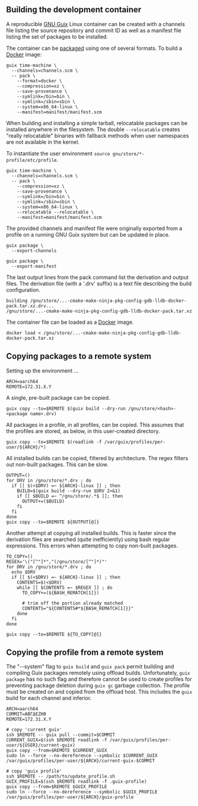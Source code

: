 <!--
  Licensed under the Apache License, Version 2.0 (the "License");
  you may not use this file except in compliance with the License.
  You may obtain a copy of the License at

      http://www.apache.org/licenses/LICENSE-2.0

  Unless required by applicable law or agreed to in writing, software
  distributed under the License is distributed on an "AS IS" BASIS,
  WITHOUT WARRANTIES OR CONDITIONS OF ANY KIND, either express or implied.
  See the License for the specific language governing permissions and
  limitations under the License.
-->

## Building the development container

A reproducible [GNU Guix](https://guix.gnu.org) Linux container can be created
with a channels file listing the source repository and commit ID as well as a
manifest file listing the set of packages to be installed.

The container can be [packaged](https://guix.gnu.org/manual/en/html_node/Invoking-guix-pack.html)
using one of several formats. To build a [Docker](https://www.docker.com) image:

```console
guix time-machine \
  --channels=channels.scm \
  -- pack \
    --format=docker \
    --compression=xz \
    --save-provenance \
    --symlink=/bin=bin \
    --symlink=/sbin=sbin \
    --system=x86_64-linux \
    --manifest=manifest/manifest.scm
```

When building and installing a simple tarball, relocatable packages can be
installed anywhere in the filesystem. The double `--relocatable` creates
"really relocatable" binaries with fallback methods when user namespaces are
not available in the kernel.

To instantiate the user environment `source gnu/store/*-profile/etc/profile`.

```console
guix time-machine \
  --channels=channels.scm \
  -- pack \
    --compression=xz \
    --save-provenance \
    --symlink=/bin=bin \
    --symlink=/sbin=sbin \
    --system=x86_64-linux \
    --relocatable --relocatable \
    --manifest=manifest/manifest.scm
```

The provided channels and manifest file were originally exported from a profile
on a running GNU Guix system but can be updated in place.

```console
guix package \
  --export-channels
```

```console
guix package \
  --export-manifest
```

The last output lines from the pack command list the derivation and output
files. The derivation file (with a '.drv' suffix) is a text file describing the
build configuration.

```console
building /gnu/store/...-cmake-make-ninja-pkg-config-gdb-lldb-docker-pack.tar.xz.drv...
/gnu/store/...-cmake-make-ninja-pkg-config-gdb-lldb-docker-pack.tar.xz
```

The container file can be loaded as a [Docker](https://www.docker.com) image.

```console
docker load < /gnu/store/...-cmake-make-ninja-pkg-config-gdb-lldb-docker-pack.tar.xz
```

## Copying packages to a remote system

Setting up the environment ...

```console
ARCH=aarch64
REMOTE=172.31.X.Y
```

A single, pre-built package can be copied.

```console
guix copy --to=$REMOTE $(guix build --dry-run /gnu/store/<hash>-<package name>.drv)
```

All packages in a profile, in all profiles, can be copied. This assumes that the
profiles are stored, as below, in this user-created directory.

```console
guix copy --to=$REMOTE $(readlink -f /var/guix/profiles/per-user/${ARCH}/*)
```

All installed builds can be copied, filtered by architecture. The regex filters
out non-built packages. This can be slow.

```console
OUTPUT=()
for DRV in /gnu/store/*.drv ; do
  if [[ $(<$DRV) =~ ${ARCH}-linux ]] ; then
    BUILD=$(guix build --dry-run $DRV 2>&1)
    if [[ $BUILD =~ ^/gnu/store/.*$ ]]; then
      OUTPUT+=($BUILD)
    fi
  fi
done
guix copy --to=$REMOTE ${OUTPUT[@]}
```

Another attempt at copying all installed builds. This is faster since the
derivation files are searched (quite inefficiently) using bash regular
expressions. This errors when attempting to copy non-built packages.

```console
TO_COPY=()
REGEX='\("[^"]*","(/gnu/store/[^"]*)"'
for DRV in /gnu/store/*.drv ; do
  echo $DRV
  if [[ $(<$DRV) =~ ${ARCH}-linux ]] ; then
    CONTENTS=$(<$DRV)
    while [[ $CONTENTS =~ $REGEX ]] ; do
      TO_COPY+=(${BASH_REMATCH[1]})

      # trim off the portion already matched
      CONTENTS="${CONTENTS#*${BASH_REMATCH[1]}}"
    done
  fi
done

guix copy --to=$REMOTE ${TO_COPY[@]}
```

## Copying the profile from a remote system

The "--system" flag to `guix build` and `guix pack` permit building and
compiling Guix packages remotely using offload builds. Unfortunately,
`guix package` has no such flag and therefore cannot be used to create profiles
for preventing package deletion during `guix gc` garbage collection. The profile
must be created on and copied from the offload host. This includes the `guix`
build for each channel and inferior.

```console
ARCH=aarch64
COMMIT=ΑΒΓΔΕΖΗΘ
REMOTE=172.31.X.Y

# copy 'current guix'
ssh $REMOTE -- guix pull --commit=$COMMIT
CURRENT_GUIX=$(ssh $REMOTE readlink -f /var/guix/profiles/per-user/${USER}/current-guix)
guix copy --from=$REMOTE $CURRENT_GUIX
sudo ln --force --no-dereference --symbolic $CURRENT_GUIX /var/guix/profiles/per-user/${ARCH}/current-guix-$COMMIT

# copy 'guix profile'
ssh $REMOTE -- /path/to/update_profile.sh
GUIX_PROFILE=$(ssh $REMOTE readlink -f .guix-profile)
guix copy --from=$REMOTE $GUIX_PROFILE
sudo ln --force --no-dereference --symbolic $GUIX_PROFILE /var/guix/profiles/per-user/${ARCH}/guix-profile
```
